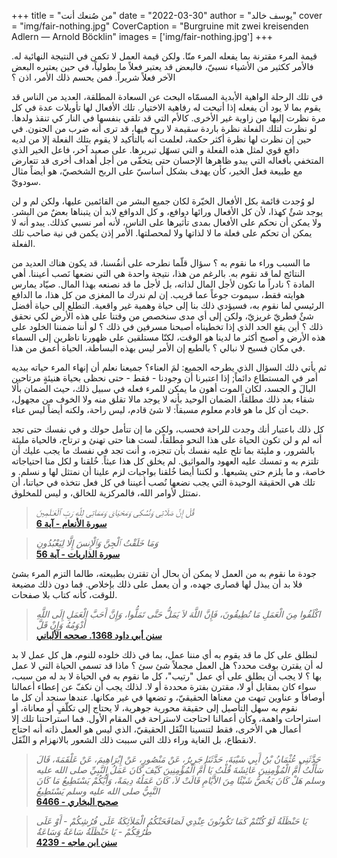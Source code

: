 +++
title = "من صُنعك أنت"
date = "2022-03-30"
author = "يوسف خالد"
cover = "img/fair-nothing.jpg"
CoverCaption = "Burgruine mit zwei kreisenden Adlern — Arnold Böcklin"
images = ['img/fair-nothing.jpg']
+++

قيمة المرء مقترنة بما يفعله المرء منّا. ولكن قيمة العمل لا تكمن في النتيجة النهائية له. فاﻷمر ككثير من اﻷشياء 
نسبيّ، فالبعض قد يعتبر فعلاً ما بطولياً، في حين يعتبره البعض الآخر فعلاً شريراً. فمن يحسم ذلك اﻷمر، اذن ؟


في تلك الرحلة الواهية اﻷبدية المسمّاه البحث عن السعادة المطلقة، العديد من الناس قد يقوم بما لا يود أن يفعله إذا أتيحت له رفاهية الاختيار. تلك الأفعال لها تأويلات عدة في كل مرة نظرت إليها من زاوية غير الأخرى. كاﻷم التي قد تلقي بنفسها في النار كي تنقذ ولدها. لو نظرت لتلك الفعلة نظرة باردة سقيمة لا روح فيها، قد ترى أنه ضرب من الجنون. في حين إن نظرت لها نظرة أكثر حكمة، لعلمت أنه بالتأكيد لا يقوم بتلك الفعلة إلا من لديه دافع قوي لمثل هذه الفعلة و التي تسهّل تبريرها. على صعيد آخر، فاعل الخير الذي المتخفي بأفعاله التي يبدو ظاهرها الإحسان حتى يتخفّى من أجل أهداف أخرى قد تتعارض مع طبيعة فعل الخير، كأن يهدف بشكل أساسيّ على الربح الشخصيّ، هو أيضاً مثال سودويّ.     

لو وُجدت قائمة بكل اﻷفعال الخيّرة لكان جميع البشر من القائمين عليها، ولكن لم و لن يوجد شئٌ كهذا، لأن كل اﻷفعال ورائها دوافع، و كل الدوافع لابد أن يتبناها بعضٌ من البشر. 
ولا يمكن أن نحكم على اﻷفعال بمدى تأثيرها على الناس، لأنه أمر نسبي كذلك. يبدو أنه لا يمكن أن تحكم على فعلة ما لا لذاتها ولا لمحصلتها. اﻷمر إذن يكمن في نية صاحب تلك الفعلة.  


ما السبب وراء ما نقوم به ؟ سؤال قلّما نطرحه على أنفُسنا، قد يكون هناك العديد من النتائج لما قد نقوم به. بالرغم من هذا، نتيجة واحدة هي التي نضعها نَصب أعيننا.
أهي المادة ؟ نادراً ما تكون لأجل المال لذاته، بل لأجل ما قد نصنعه بهذا المال. صيّاد يمارس هوايته فقط، سيموت جوعاً عما قريب. 
إن لم ندرك ما المغزى من كل هذا، ما الدافع الرئيسي لما نقوم به، فسيؤدي ذلك بنا إلى حياة وهمية غير واقعية. التطلع إلى حياة أفضل شئٌ فطريّ غريزيّ، ولكن إلى أي مدى سنخصص من وقتنا على هذه اﻷرض لكي نحقق ذلك ؟ أين يقع الحد الذي إذا تخطيناه أصبحنا مسرفين في ذلك ؟ لو أننا ضمننا الخلود على هذه اﻷرض و أصبح أكثر ما لدينا هو الوقت، لكنّا مستلقين على ظهورنا ناظرين إلى السماء في مكان فسيح لا نبالي ؟ بالطبع إن اﻷمر ليس بهذه البساطة، الحياة أعمق من هذا.


ثم يأتي ذلك السؤال الذي يطرحه الجميع: لمَ العناء؟ جميعنا نعلم أن إنهاء المرء حياته بيديه أمر في المستطاع دائماً; إذا اعتبرنا أن وجودنا - فقط - حتى نحظى بحياة هنيئةٍ مرتاحين البالَ و الجسد، لكان الموت أهون ما يمكن للمرء فعله في سبيل ذلك، حيث الضمان بألا شقاء بعد ذلك مطلقاً، الضمان الوحيد بأنه لا يوجد مالا تقلق منه ولا الخوف من مجهول، حيث أن كل ما هو قادم معلوم مسبقاً: لا شئ قادم، ليس راحة، ولكنه أيضاً ليس عناء.     

كل ذلك باعتبار أنك وجدت للراحة فحسب، ولكن ما إن تتأمل حولك و في نفسك حتى تجد أنه لم و لن تكون الحياة على هذا النحو مطلقاً، لست هنا حتى تهنئ و ترتاح، فالحياة مليئة بالشرور، و مليئة بما تلح عليه نفسك بأن تنجزه، و أنت تجد في نفسك ما يجب عليك أن تلتزم به و تمسك عليه العهود والمواثيق. لم يخلق كل هذا عبثاً. خُلقنا و لكل منا احتياجاته خاصة، و ما يلزم حتى يشبعها. و لكننا أيضا خُلقنا بواجبات لزم علينا أن نمتثل لها و نسلم. و تلك هي الحقيقة الوحيدة التي يجب نضعها نُصب أعيننا في كل فعل نتخذه في حياتنا، أن نمتثل لأوامر الله، فالمركزية للخالق، و ليس للمخلوق.

>_قُلْ إِنَّ صَلَاتِى وَنُسُكِى وَمَحْيَاىَ وَمَمَاتِى لِلَّهِ رَبِّ ٱلْعَـٰلَمِينَ_\
>__[سورة اﻷنعام - آية 6](https://quran.com/6?startingVerse=6)__

>_وَمَا خَلَقْتُ ٱلْجِنَّ وَٱلْإِنسَ إِلَّا لِيَعْبُدُونِ_\
>__[سورة الذاريات - آية 56](https://quran.com/6?startingVerse=6)__

جودة ما نقوم به من العمل لا يمكن أن بحال أن تقترن بطبيعته، طالما التزم المرء بشئ فلا بد أن يبذل لها قصارى جهده، و أن يعمل على ذلك بإخلاص. فما دون ذلك مضيعة للوقت، كأنه كتاب بلا صفحات.    


>_اكْلَفُوا مِنَ الْعَمَلِ مَا تُطِيقُونَ، فَإِنَّ اللَّهَ لاَ يَمَلُّ حَتَّى تَمَلُّوا، وَإِنَّ أَحَبَّ الْعَمَلِ إِلَى اللَّهِ أَدْوَمُهُ وَإِنْ قَلَّ_\
>__[سنن أبي داود 1368. صححه اﻷلباني ](https://sunnah.com/abudawud:1368)__

لنطلق على كل ما قد يقوم به أي مننا عمل، بما في ذلك خلوده للنوم، هل كل عمل لا بد له أن يقترن بوقت محدد؟ هل العمل مجملاً شئ سئ ؟ ماذا قد تسمي الحياة التي لا عمل بها ؟ لا يجب أن يطلق على أي عمل "رتيب"، كل ما نقوم به في الحياة لا بد له من سبب، سواء كان بمقابل أو لا، مقترن بفترة محددة أو لا. لذلك يجب أن نكفّ عن إعطاء أعمالنا أوصافاً و عناوين تبهت من معناها الحقيقيّ، و تضعها في غير مكانها. عندها سنجد أن كل ما نقوم به سهل التأصيل إلى حقيقة محورية جوهرية، لا يحتاج إلى تكلّفٍ أو معاناة، أو استراحات واهمة، وكأن أعمالنا احتاجت لاستراحة في المقام اﻷول. فما استراحتنا تلك إلا أعمال هي الأخرى، فقط لتنسينا الثّقَل الحقيقيّ، الذي ليس هو العمل ذاته أنه احتاج لانقطاع، بل الغاية وراء ذلك التي سببت ذلك الشعور بالانهزام و الثّقَل.     


>_حَدَّثَنِي عُثْمَانُ بْنُ أَبِي شَيْبَةَ، حَدَّثَنَا جَرِيرٌ، عَنْ مَنْصُورٍ، عَنْ إِبْرَاهِيمَ، عَنْ عَلْقَمَةَ، قَالَ سَأَلْتُ أُمَّ الْمُؤْمِنِينَ عَائِشَةَ قُلْتُ يَا أُمَّ الْمُؤْمِنِينَ كَيْفَ كَانَ عَمَلُ النَّبِيِّ صلى الله عليه وسلم هَلْ كَانَ يَخُصُّ شَيْئًا مِنَ الأَيَّامِ قَالَتْ لاَ، كَانَ عَمَلُهُ دِيمَةً، وَأَيُّكُمْ يَسْتَطِيعُ مَا كَانَ النَّبِيُّ صلى الله عليه وسلم يَسْتَطِيعُ_\
>__[صحيح البخاري - 6466](https://sunnah.com/bukhari:6466)__


>_يَا حَنْظَلَةُ لَوْ كُنْتُمْ كَمَا تَكُونُونَ عِنْدِي لَصَافَحَتْكُمُ الْمَلاَئِكَةُ عَلَى فُرُشِكُمْ - أَوْ عَلَى طُرُقِكُمْ - يَا حَنْظَلَةُ سَاعَةٌ وَسَاعَةٌ_\
>__[سنن ابن ماجه - 4239](https://sunnah.com/ibnmajah:4239)__
